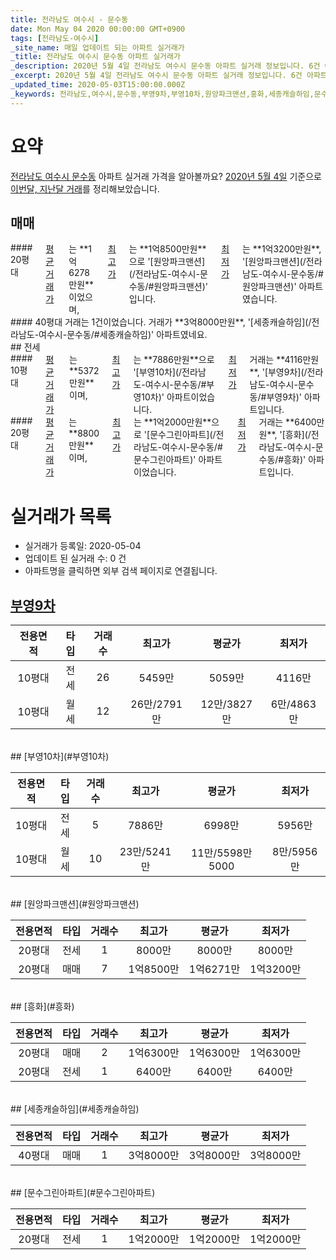 ```yaml
---
title: 전라남도 여수시 - 문수동
date: Mon May 04 2020 00:00:00 GMT+0900
tags: [전라남도-여수시]
_site_name: 매일 업데이트 되는 아파트 실거래가
_title: 전라남도 여수시 문수동 아파트 실거래가
_description: 2020년 5월 4일 전라남도 여수시 문수동 아파트 실거래 정보입니다. 6건 아파트 정보가 있습니다.
_excerpt: 2020년 5월 4일 전라남도 여수시 문수동 아파트 실거래 정보입니다. 6건 아파트 정보가 있습니다.
_updated_time: 2020-05-03T15:00:00.000Z
_keywords: 전라남도,여수시,문수동,부영9차,부영10차,원앙파크맨션,흥화,세종캐슬하임,문수그린아파트
---
```





# 요약
<ins>전라남도 여수시 문수동</ins> 아파트 실거래 가격을 알아볼까요? <ins>2020년 5월 4일</ins> 기준으로 <ins>이번달, 지난달 거래</ins>를 정리해보았습니다.

## 매매
<div class="container">
<div class="six columns" markdown="1">
#### 20평대
<ins>평균 거래가</ins>는 **1억6278만원**이었으며, <ins>최고가</ins>는 **1억8500만원**으로 '[원앙파크맨션](/전라남도-여수시-문수동/#원앙파크맨션)' 입니다. <ins>최저가</ins>는 **1억3200만원**, '[원앙파크맨션](/전라남도-여수시-문수동/#원앙파크맨션)' 아파트였습니다.
</div>
<div class="six columns" markdown="1">
#### 40평대
거래는 1건이었습니다. 거래가 **3억8000만원**, '[세종캐슬하임](/전라남도-여수시-문수동/#세종캐슬하임)' 아파트였네요.
</div>
</div>
## 전세
<div class="container">
<div class="six columns" markdown="1">
#### 10평대
<ins>평균 거래가</ins>는 **5372만원**이며, <ins>최고가</ins>는 **7886만원**으로 '[부영10차](/전라남도-여수시-문수동/#부영10차)' 아파트이었습니다. <ins>최저가</ins> 거래는 **4116만원**, '[부영9차](/전라남도-여수시-문수동/#부영9차)' 아파트입니다.
</div>
<div class="six columns" markdown="1">
#### 20평대
<ins>평균 거래가</ins>는 **8800만원**이며, <ins>최고가</ins>는 **1억2000만원**으로 '[문수그린아파트](/전라남도-여수시-문수동/#문수그린아파트)' 아파트이었습니다. <ins>최저가</ins> 거래는 **6400만원**, '[흥화](/전라남도-여수시-문수동/#흥화)' 아파트입니다.
</div>
</div>



# 실거래가 목록
- 실거래가 등록일: 2020-05-04
- 업데이트 된 실거래 수: 0 건
- 아파트명을 클릭하면 외부 검색 페이지로 연결됩니다.

## [부영9차](#부영9차)

|전용면적|타입|거래수|최고가|평균가|최저가|
|:---:|:---:|:---:|:---:|:---:|:---:|
|10평대|<span class="deal-type-2">전세</span>|26|5459만|5059만|4116만|
|10평대|<span class="deal-type-3">월세</span>|12|26만/2791만|12만/3827만|6만/4863만|

<br/>
## [부영10차](#부영10차)

|전용면적|타입|거래수|최고가|평균가|최저가|
|:---:|:---:|:---:|:---:|:---:|:---:|
|10평대|<span class="deal-type-2">전세</span>|5|7886만|6998만|5956만|
|10평대|<span class="deal-type-3">월세</span>|10|23만/5241만|11만/5598만5000|8만/5956만|

<br/>
## [원앙파크맨션](#원앙파크맨션)

|전용면적|타입|거래수|최고가|평균가|최저가|
|:---:|:---:|:---:|:---:|:---:|:---:|
|20평대|<span class="deal-type-2">전세</span>|1|8000만|8000만|8000만|
|20평대|<span class="deal-type-1">매매</span>|7|1억8500만|1억6271만|1억3200만|

<br/>
## [흥화](#흥화)

|전용면적|타입|거래수|최고가|평균가|최저가|
|:---:|:---:|:---:|:---:|:---:|:---:|
|20평대|<span class="deal-type-1">매매</span>|2|1억6300만|1억6300만|1억6300만|
|20평대|<span class="deal-type-2">전세</span>|1|6400만|6400만|6400만|

<br/>
## [세종캐슬하임](#세종캐슬하임)

|전용면적|타입|거래수|최고가|평균가|최저가|
|:---:|:---:|:---:|:---:|:---:|:---:|
|40평대|<span class="deal-type-1">매매</span>|1|3억8000만|3억8000만|3억8000만|

<br/>
## [문수그린아파트](#문수그린아파트)

|전용면적|타입|거래수|최고가|평균가|최저가|
|:---:|:---:|:---:|:---:|:---:|:---:|
|20평대|<span class="deal-type-2">전세</span>|1|1억2000만|1억2000만|1억2000만|

<br/>



